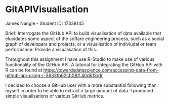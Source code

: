 # GitAPIVisualisation

James Nangle - Student ID: 17338145

Brief: Interrogate the GitHub API to build visualisation of data available that elucidates some aspect of the 
softare engineering process, such as a social graph of developers and projects, or a visualisation of indiviudal 
or team performance. Provide a visualisation of this. 

Throughout this assignment I have use R-Studio to make use of various functionality of the GitHub API. A tutorial for integrating the GitHub API with R can be found at https://towardsdatascience.com/accessing-data-from-github-api-using-r-3633fb62cb08#.40dk13rdr 

I decided to choose a GitHub user with a more substantial following than myself in order to be able to extract a large amount of data. I produced simple visualisations of various GitHub metrics. 
